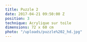 ```yaml
---
title: Puzzle 2
date: 2017-04-21 09:50:00 Z
position: 3
technique: Acrylique sur toile
dimensions: 72 x 60 cm
photo: "/uploads/puzzle%202_hd.jpg"
---
```


